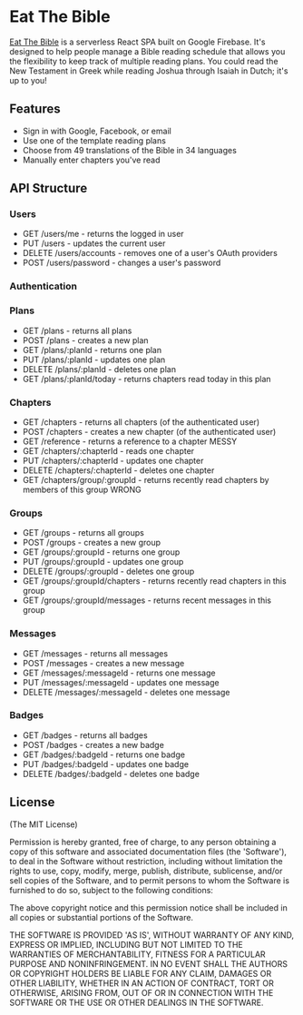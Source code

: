 # Eat The Bible

[Eat The Bible](https://eatthebible.com) is a serverless React SPA built on Google Firebase. It's designed to help people manage a Bible reading schedule that allows you the flexibility to keep track of multiple reading plans. You could read the New Testament in Greek while reading Joshua through Isaiah in Dutch; it's up to you!

## Features 
* Sign in with Google, Facebook, or email
* Use one of the template reading plans
* Choose from 49 translations of the Bible in 34 languages
* Manually enter chapters you've read

## API Structure
### Users
* GET /users/me - returns the logged in user
* PUT /users - updates the current user
* DELETE /users/accounts - removes one of a user's OAuth providers
* POST /users/password - changes a user's password

### Authentication

### Plans
* GET /plans - returns all plans
* POST /plans - creates a new plan
* GET /plans/:planId - returns one plan
* PUT /plans/:planId - updates one plan
* DELETE /plans/:planId - deletes one plan
* GET /plans/:planId/today - returns chapters read today in this plan 

### Chapters
* GET /chapters - returns all chapters (of the authenticated user)
* POST /chapters - creates a new chapter (of the authenticated user)
* GET /reference - returns a reference to a chapter  MESSY
* GET /chapters/:chapterId - reads one chapter
* PUT /chapters/:chapterId - updates one chapter
* DELETE /chapters/:chapterId - deletes one chapter
* GET /chapters/group/:groupId - returns recently read chapters by members of this group WRONG

### Groups
* GET /groups - returns all groups
* POST /groups - creates a new group
* GET /groups/:groupId - returns one group
* PUT /groups/:groupId - updates one group
* DELETE /groups/:groupId - deletes one group
* GET /groups/:groupId/chapters - returns recently read chapters in this group
* GET /groups/:groupId/messages - returns recent messages in this group

### Messages
* GET /messages - returns all messages
* POST /messages - creates a new message
* GET /messages/:messageId - returns one message
* PUT /messages/:messageId - updates one message
* DELETE /messages/:messageId - deletes one message

### Badges
* GET /badges - returns all badges
* POST /badges - creates a new badge
* GET /badges/:badgeId - returns one badge
* PUT /badges/:badgeId - updates one badge
* DELETE /badges/:badgeId - deletes one badge

## License
(The MIT License)

Permission is hereby granted, free of charge, to any person obtaining
a copy of this software and associated documentation files (the
'Software'), to deal in the Software without restriction, including
without limitation the rights to use, copy, modify, merge, publish,
distribute, sublicense, and/or sell copies of the Software, and to
permit persons to whom the Software is furnished to do so, subject to
the following conditions:

The above copyright notice and this permission notice shall be
included in all copies or substantial portions of the Software.

THE SOFTWARE IS PROVIDED 'AS IS', WITHOUT WARRANTY OF ANY KIND,
EXPRESS OR IMPLIED, INCLUDING BUT NOT LIMITED TO THE WARRANTIES OF
MERCHANTABILITY, FITNESS FOR A PARTICULAR PURPOSE AND NONINFRINGEMENT.
IN NO EVENT SHALL THE AUTHORS OR COPYRIGHT HOLDERS BE LIABLE FOR ANY
CLAIM, DAMAGES OR OTHER LIABILITY, WHETHER IN AN ACTION OF CONTRACT,
TORT OR OTHERWISE, ARISING FROM, OUT OF OR IN CONNECTION WITH THE
SOFTWARE OR THE USE OR OTHER DEALINGS IN THE SOFTWARE.
